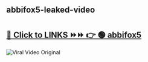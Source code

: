 
 ## abbifox5-leaked-video 

# <h2><a href="https://clipsfans.com/abbifox5&ref=git">🔗 Click to LINKS ⏩⏩ 👉 🟢 abbifox5 </a></h2>

<a href="https://clipsfans.com/abbifox5&ref=git" rel="nofollow" data-target="animated-image.originalLink"><img src="https://i.ibb.co.com/xMMVF88/686577567.gif" alt="Viral Video Original" style="max-width: 100%; display: inline-block;" data-target="animated-image.originalImage"></a>
